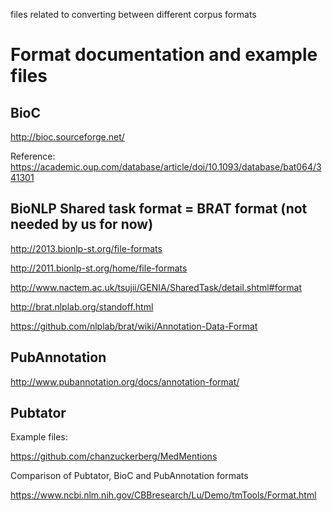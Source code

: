 files related to converting between different corpus formats


# Format documentation and example files
## BioC

http://bioc.sourceforge.net/

Reference: https://academic.oup.com/database/article/doi/10.1093/database/bat064/341301

## BioNLP Shared task format = BRAT format (not needed by us for now)

http://2013.bionlp-st.org/file-formats

http://2011.bionlp-st.org/home/file-formats

http://www.nactem.ac.uk/tsujii/GENIA/SharedTask/detail.shtml#format

http://brat.nlplab.org/standoff.html

https://github.com/nlplab/brat/wiki/Annotation-Data-Format


## PubAnnotation

http://www.pubannotation.org/docs/annotation-format/

## Pubtator

Example files: 

https://github.com/chanzuckerberg/MedMentions







Comparison of Pubtator, BioC and PubAnnotation formats

https://www.ncbi.nlm.nih.gov/CBBresearch/Lu/Demo/tmTools/Format.html




